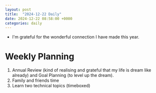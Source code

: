 ```yaml
---
layout: post
title:  "2024-12-22 Daily"
date: 2024-12-22 08:58:00 +0000
categories: daily
---
```

- I'm grateful for the wonderful connection I have made this year. 

# Weekly Planning 
1. Annual Review (kind of realising and grateful that my life is dream like already) and Goal Planning (to level up the dream). 
2. Family and friends time 
3. Learn two technical topics (timeboxed)